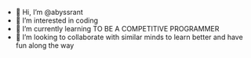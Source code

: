 - 👋 Hi, I’m @abyssrant
- 👀 I’m interested in coding
- 🌱 I’m currently learning TO BE A COMPETITIVE PROGRAMMER
- 💞️ I’m looking to collaborate with similar minds to learn better and have fun along the way

<!---
abyssrant/abyssrant is a ✨ special ✨ repository because its `README.md` (this file) appears on your GitHub profile.
You can click the Preview link to take a look at your changes.
--->
